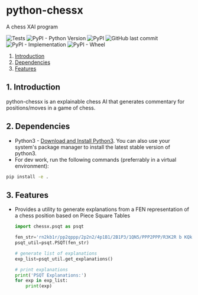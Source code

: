 # python-chessx
A chess XAI program

![Tests](https://github.com/abhinav7sinha/python-chessx/actions/workflows/tests.yml/badge.svg)
![PyPI - Python Version](https://img.shields.io/pypi/pyversions/chessx)
![PyPI](https://img.shields.io/pypi/v/chessx)
![GitHub last commit](https://img.shields.io/github/last-commit/abhinav7sinha/python-chessx)
![PyPI - Implementation](https://img.shields.io/pypi/implementation/chessx)
![PyPI - Wheel](https://img.shields.io/pypi/wheel/chess)


1. [Introduction](#introduction)
2. [Dependencies](#dependencies)
3. [Features](#features)

## 1. Introduction<a name="introduction"/>
python-chessx is an explainable chess AI that generates commentary for positions/moves in a game of chess.

## 2. Dependencies<a name="dependencies"/>

* Python3 - [Download and Install Python3](https://www.python.org/downloads/). You can also use your system's package manager to install the latest stable version of python3.
* For dev work, run the following commands (preferrably in a virtual environment):
```bash
pip install -e .
```

## 3. Features<a name="features"/>

* Provides a utility to generate explanations from a FEN representation of a chess position based on Piece Square Tables
  ```python
  import chessx.psqt as psqt

  fen_str='rn2kb1r/pp2qppp/2p2n2/4p1B1/2B1P3/1QN5/PPP2PPP/R3K2R b KQkq - 1 9'
  psqt_util=psqt.PSQT(fen_str)

  # generate list of explanations
  exp_list=psqt_util.get_explanations()

  # print explanations
  print('PSQT Explanations:')
  for exp in exp_list:
      print(exp)
  ```